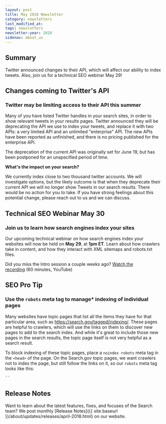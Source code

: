 ```yaml
---
layout: post
title: May 2018 Newsletter
category: newsletters
last_modified_at: 
tags: newsletters
newsletter-year: 2018
sidenav: about_us
---
```


## Summary

Twitter announced changes to their API, which will affect our ability to index tweets. Also, join us for a technical SEO webinar May 29!

## Changes coming to Twitter's API

### Twitter may be limiting access to their API this summer 

Many of you have listed Twitter handles in your search sites, in order to show relevant tweets in your results pages. Twitter announced they will be deprecating the API we use to index your tweets, and replace it with two APIs: a very limited API and an unlimited &quot;enterprise&quot; API. The new APIs have been reported as unfinished, and there is no pricing published for the enterprise API.

The deprecation of the current API was originally set for June 19, but has been postponed for an unspecified period of time.

**What's the impact on your search?**

We currently index close to two thousand twitter accounts. We will investigate options, but the likely outcome is that when they deprecate their current API we will no longer show Tweets in our search results. There would be no action for you to take. If you have strong feelings about this potential change, please reach out to us and we can discuss.

## Technical SEO Webinar May 30

### Join us to learn how search engines index your sites

Our upcoming technical webinar on how search engines index your websites will now be held on **May 29**, at **1pm ET**. Learn about how crawlers take in content, and how they interact with XML sitemaps and robots.txt files.

Did you miss the Intro session a couple weeks ago? <a href="https://www.youtube.com/watch?v=W9gFgy4Jx6k">Watch the recording</a> (60 minutes, YouTube)</td>

## SEO Pro Tip

### Use the `robots` meta tag to manage* indexing of individual pages

Many websites have topic pages that list all the items they have for that particular area, such as <a href="https://search.gov/tagged/indexing/">https://search.gov/tagged/indexing/</a>. These pages are helpful to crawlers, which will use the links on them to discover new pages to add to the search index. And while it's great to include those new pages in the search results, the topic page itself is not very helpful as a search result.

To block indexing of these topic pages, place a `noindex robots` meta tag in the `<head>` of the page. On the Search.gov topic pages, we want crawlers not to index the page, but still follow the links on it, so our `robots` meta tag looks like this:
<pre>`<meta name=&quot;robots&quot; content=&quot;noindex, follow&quot;>`</pre>

## Release Notes

Want to learn about the latest features, fixes, and focuses of the Search team? We post monthly [Release Notes]({{ site.baseurl }}/about/updates/releases/april-2018.html) on our website.
